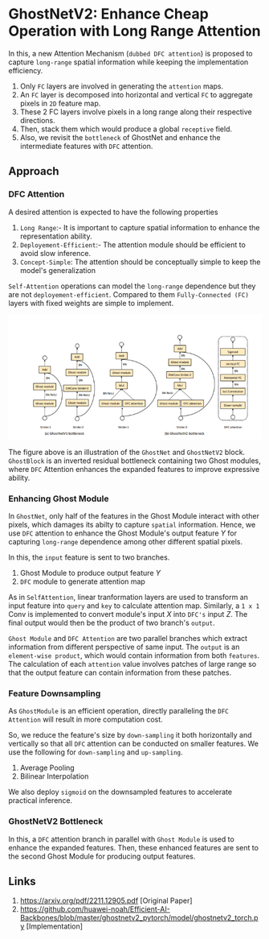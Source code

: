 # GhostNetV2: Enhance Cheap Operation with Long Range Attention
In this, a new Attention Mechanism (`dubbed DFC attention`) is proposed to capture `long-range` spatial information while keeping the implementation efficiency.
1. Only `FC` layers are involved in generating the `attention` maps.
2. An `FC` layer is decomposed into horizontal and vertical `FC` to aggregate pixels in `2D` feature map.
3. These 2 FC layers involve pixels in a long range along their respective directions.
4. Then, stack them which would produce a global `receptive` field.
5. Also, we revisit the `bottleneck` of GhostNet and enhance the intermediate features with `DFC` attention.
## Approach
### DFC Attention
A desired attention is expected to have the following properties
1. `Long Range`:- It is important to capture spatial information to enhance the representation ability. 
2. `Deployement-Efficient`:- The attention module should be efficient to avoid slow inference.
3. `Concept-Simple`: The attention should be conceptually simple to keep the model's generalization

`Self-Attention` operations can model the `long-range` dependence but they are not `deployement-efficient`. Compared to them `Fully-Connected (FC)` layers with fixed weights are simple to implement.


![Bottleneck](https://github.com/Raghvender1205/GhostNet/blob/master/GhostNetV2/docs/bottleneckV1vsV2.png?raw=true)

The figure above is an illustration of the `GhostNet` and `GhostNetV2` block. `GhostBlock` is an inverted residual bottleneck containing two Ghost modules, where `DFC` Attention enhances the expanded features to improve expressive ability.

### Enhancing Ghost Module
In `GhostNet`, only half of the features in the Ghost Module interact with other pixels, which damages its abilty to capture `spatial` information. Hence, we use `DFC` attention to enhance the Ghost Module's output feature $Y$ for capturing `long-range` dependence among other different spatial pixels.

In this, the `input` feature is sent to two branches.
1. Ghost Module to produce output feature $Y$
2. `DFC` module to generate attention map

As in `SelfAttention`, linear tranformation layers are used to transform an input feature into `query` and `key` to calculate attention map. Similarly, a `1 x 1` Conv is implemented to convert module's input $X$ into `DFC's` input $Z$. The final output would then be the product of two branch's `output`.

`Ghost Module` and `DFC Attention` are two parallel branches which extract information from different perspective of same input. The `output` is an `element-wise product`, which would contain information from both `features`. The calculation of each `attention` value involves patches of large range so that the output feature can contain information from these patches.

### Feature Downsampling
As `GhostModule` is an efficient operation, directly paralleling the `DFC Attention` will result in more computation cost.

So, we reduce the feature's size by `down-sampling` it both horizontally and vertically so that all `DFC` attention can be conducted on smaller features. We use the following for `down-sampling` and `up-sampling`.
1. Average Pooling
2. Bilinear Interpolation

We also deploy `sigmoid` on the downsampled features to accelerate practical inference.

### GhostNetV2 Bottleneck
In this, a `DFC` attention branch in parallel with `Ghost Module` is used to enhance the expanded features. Then, these enhanced features are sent to the second Ghost Module for producing output features.

## Links
1. https://arxiv.org/pdf/2211.12905.pdf [Original Paper]
2. https://github.com/huawei-noah/Efficient-AI-Backbones/blob/master/ghostnetv2_pytorch/model/ghostnetv2_torch.py [Implementation]